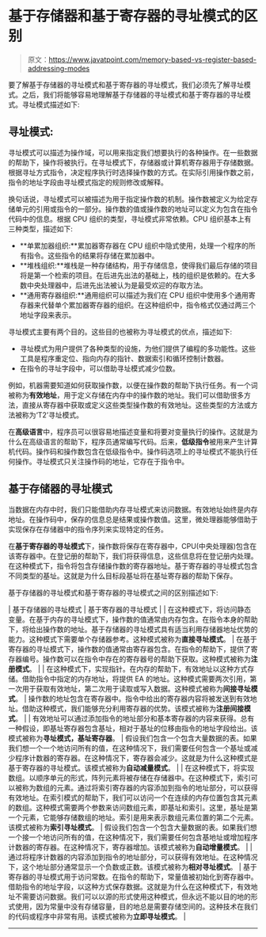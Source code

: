 # 基于存储器和基于寄存器的寻址模式的区别

> 原文：<https://www.javatpoint.com/memory-based-vs-register-based-addressing-modes>

要了解基于存储器的寻址模式和基于寄存器的寻址模式，我们必须先了解寻址模式。之后，我们将能够容易地理解基于存储器的寻址模式和基于寄存器的寻址模式。寻址模式描述如下:

## 寻址模式:

寻址模式可以描述为操作域，可以用来指定我们想要执行的各种操作。在一些数据的帮助下，操作将被执行。在寻址模式下，存储器或计算机寄存器用于存储数据。根据寻址方式指令，决定程序执行时选择操作数的方式。在实际引用操作数之前，指令的地址字段由寻址模式指定的规则修改或解释。

换句话说，寻址模式可以被描述为用于指定操作数的机制。操作数被定义为给定存储单元的引用或指令的一部分。操作数的值或操作数的地址可以定义为包含在指令代码中的信息。根据 CPU 组织的类型，寻址模式非常依赖。CPU 组织基本上有三种类型，描述如下:

*   **单累加器组织:**累加器寄存器在 CPU 组织中隐式使用，处理一个程序的所有指令。这些指令的结果将存储在累加器中。
*   **堆栈组织:**堆栈是一种存储结构，用于存储信息，使得我们最后存储的项目将是第一个检索的项目。在后进先出法的基础上，栈的组织是依赖的。在大多数中央处理器中，后进先出法被认为是最受欢迎的存取方法。
*   **通用寄存器组织:**通用组织可以描述为我们在 CPU 组织中使用多个通用寄存器来代替单个累加器寄存器的组织。在这种组织中，指令格式仅通过两三个地址字段来表示。

寻址模式主要有两个目的。这些目的也被称为寻址模式的优点，描述如下:

*   寻址模式为用户提供了各种类型的设施，为他们提供了编程的多功能性。这些工具是程序重定位、指向内存的指针、数据索引和循环控制计数器。
*   在指令的寻址字段中，可以借助寻址模式减少位数。

例如，机器需要知道如何获取操作数，以便在操作数的帮助下执行任务。有一个词被称为**有效地址**，用于定义存储在内存中的操作数的地址。我们可以借助很多方法，直接从寄存器中获取或定义这些类型操作数的有效地址。这些类型的方法或方法被称为‘T2’寻址模式。

在**高级语言**中，程序员可以很容易地描述变量和将要对变量执行的操作。这就是为什么在高级语言的帮助下，程序员通常编写代码。后来，**低级指令**被用来产生计算机代码。操作码和操作数包含在低级指令中。操作码选项上的寻址模式不能执行任何操作。寻址模式只关注操作码的地址，它存在于指令中。

## 基于存储器的寻址模式

当数据在内存中时，我们只能借助内存寻址模式来访问数据。有效地址始终是内存地址。在操作码中，保存的信息总是结果或操作数值。这里，微处理器能够借助于实现保存在存储器中的指令序列来实现特定的任务。

在**基于寄存器的寻址模式**下，操作数将保存在寄存器中，CPU(中央处理器)包含在该寄存器中。在登记册的帮助下，我们将获得信息，这些信息将在登记册内处理。在这种模式下，指令将包含存储操作数的寄存器地址。基于寄存器的寻址模式包含不同类型的基址。这就是为什么目标段基址将在基址寄存器的帮助下保存。

基于存储器的寻址模式和基于寄存器的寻址模式之间的区别描述如下:

| 基于存储器的寻址模式 | 基于寄存器的寻址模式 |
| 在这种模式下，将访问静态变量。在基于内存的寻址模式下，操作数的值通常由内存包含。在指令本身的帮助下，将给出操作数的地址。基于存储器的寻址模式具有适当利用存储器地址优势的能力。这种模式下需要单个存储器参考。这种模式被称为**直接寻址模式**。 | 在基于寄存器的寻址模式下，操作数的值通常由寄存器包含。在指令的帮助下，提供了寄存器编号。操作数可以在指令中存在的寄存器号的帮助下获取。这种模式被称为**注册模式**。 |
| 在这种模式下，实现指针。在内存的帮助下，有效地址以这种方式存储。借助指令中指定的内存地址，将提供 EA 的地址。这种模式需要两次引用，第一次用于获取有效地址，第二次用于读取或写入数据。这种模式被称为**间接寻址模式**。 | 操作数的地址包含在寄存器中。指令中给出的寄存器内容将被发送到有效地址。借助这种模式，我们能够充分利用寄存器的优势。该模式被称为**注册间接模式**。 |
| 有效地址可以通过添加指令的地址部分和基本寄存器的内容来获得。总有一种假设，即基址寄存器包含基址，相对于基址的位移由指令的地址字段给出。该模式被称为**寻址模式，基址寄存器**。 | 假设我们包含一个包含大量数据的表。如果我们想一个一个地访问所有的值，在这种情况下，我们需要任何包含一个基址或减少程序计数器的寄存器。在这种情况下，寄存器会减少。这就是为什么这种模式是基于寄存器的寻址模式。该模式被称为**自动减量模式**。 |
| 在这种模式下，将实现数组。以顺序单元的形式，阵列元素将被存储在存储器中。在这种模式下，索引可以被称为数组的元素。通过将索引寄存器的内容添加到指令的地址部分，可以获得有效地址。在索引模式的帮助下，我们可以访问一个在连续的内存位置包含其元素的数组。这种模式需要两个参数来访问数组元素，即基址和索引。这里，基址是第一个元素，它能够存储数组的地址。索引是用来表示数组元素位置的第二个元素。该模式被称为**索引寻址模式**。 | 假设我们包含一个包含大量数据的表。如果我们想一个接一个地访问所有的值，在这种情况下，我们需要任何包含基地址或增加程序计数器的寄存器。在这种情况下，寄存器增加。该模式被称为**自动增量模式**。 |
| 通过将程序计数器的内容添加到指令的地址部分，可以获得有效地址。在这种情况下，这个地址部分通常显示一个负数或正数。该模式被称为**相对寻址模式**。 | 基于寄存器的寻址模式用于访问常数。在指令的帮助下，常量值被初始化到寄存器中。借助指令的地址字段，以这种方式保存数据。这就是为什么在这种模式下，有效地址不需要访问数据。我们可以以源的形式使用这种模式，但永远不能以目的地的形式使用，因为常量中没有存储容量，目的地总是需要存储空间的。这种技术在我们的代码或程序中非常有用。该模式被称为**立即寻址模式**。 |

* * *